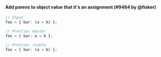 #### Add parens to object value that it's an assignment (#9484 by @fisker)

```ts
// Input
foo = { bar: (a = b) };

// Prettier master
foo = { bar: a = b };

// Prettier stable
foo = { bar: (a = b) };
```
